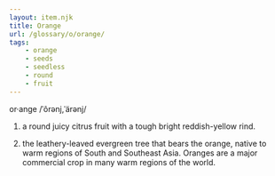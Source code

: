 ```yaml
---
layout: item.njk
title: Orange
url: /glossary/o/orange/
tags:
    - orange
    - seeds
    - seedless
    - round
    - fruit
---
```


or·ange
/ˈôrənj,ˈärənj/

1. a round juicy citrus fruit with a tough bright reddish-yellow rind.

2. the leathery-leaved evergreen tree that bears the orange, native to warm regions of South and Southeast Asia. Oranges are a major commercial crop in many warm regions of the world.
